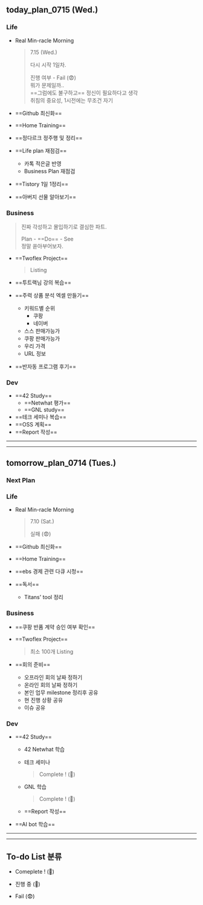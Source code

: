 ## today_plan_0715 (Wed.)



### Life

- Real Min-racle Morning  

  > 7.15 (Wed.) 
  >
  > 다시 시작 1일차.
  >
  > 진행 여부 - Fail (😨)  
  > 뭐가 문제일까..  
  > ==그럼에도 불구하고== 정신이 필요하다고 생각  
  > 취침의 중요성, 1시전에는 무조건 자기

- ==Github 최신화==

- ==Home Training==

- ==정다르크 정주행 및 정리==

- ==Life plan 재점검==

  - 카톡 적은글 반영
  - Business Plan 재점검

- ==Tistory 1일 1정리==

- ==아버지 선물 알아보기==

  

  

### Business

> 진짜 각성하고 몰입하기로 결심한 파트.
>
> Plan - ==Do== - See  
> 정말 쏟아부어보자.



- ==Twoflex Project==

  > Listing

- ==투트랙님 강의 복습==

- ==주력 상품 분석 엑셀 만들기==

  - 키워드별 순위
    - 쿠팡
    - 네이버
  - 스스 판매가능가
  - 쿠팡 판매가능가
  - 우리 가격
  - URL 정보

- ==반자동 프로그램 후기==



### Dev

- ==42 Study==
  - ==Netwhat 평가==
  - ==GNL study==
- ==테크 세미나 복습==
- ==OSS 계획==
- ==Report 작성==





----

---





## tomorrow_plan_0714 (Tues.)



### Next Plan





### Life

- Real Min-racle Morning  

  > 7.10 (Sat.) 
  >
  > 실패 (😨)

- ==Github 최신화==

- ==Home Training==

- ==ebs 경제 관련 다큐 시청==

- ==독서==

  - Titans' tool 정리

  

### Business



- ==쿠팡 반품 계약 승인 여부 확인==

- ==Twoflex Project==

  > 최소 100개 Listing



- ==회의 준비==
  - 오프라인 회의 날짜 정하기
  - 온라인 회의 날짜 정하기
  - 본인 업무 milestone 정리후 공유
  - 현 진행 상황 공유
  - 이슈 공유



### Dev

- ==42 Study==

  - 42 Netwhat 학습

  - 테크 세미나

    > Complete ! (🐥)

  - GNL 학습

    > Complete ! (🐥)

  - ==Report 작성==

  

- ==AI bot 학습==







---

---





## To-do List 분류



- Comeplete ! (🐥)
- 진행 중 (🐣)

- Fail (😨)